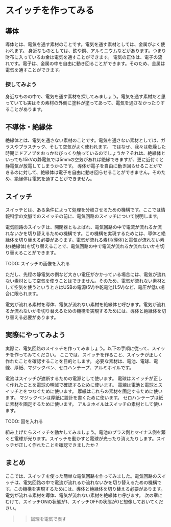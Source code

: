 # スイッチを作ってみる

## 導体
導体とは、電気を通す素材のことです。電気を通す素材としては、金属がよく使われます。
身近なものとしては、鉄や銅、アルミニウムなどがあります。つまり財布に入っているお金は電気を通すことができます。
電気の正体は、電子の流れです。電子は、金属の中を自由に動き回ることができます。そのため、金属は電気を通すことができます。

### 探してみよう
身近なものの中で、電気を通す素材を探してみましょう。電気を通す素材だと思っていても実はその素材の外側に塗料が塗ってあって、電気を通さなかったりすることがあります。


## 不導体・絶縁体
絶縁体とは、電気を通さない素材のことです。電気を通さない素材としては、ガラスやプラスチック、そして空気がよく使われます。
ではなぜ、我々は乾燥した時期にドアノブをおっかなびっくり触っているのでしょうか？それは、絶縁体といっても15kVの静電気では5mmの空気があれば絶縁できますが、更に近付くと静電気が放電してしまうからです。
導体が電子を自由に動き回らせることができるのに対して、絶縁体は電子を自由に動き回らせることができません。そのため、絶縁体は電気を通すことができません。

## スイッチ
スイッチとは、ある条件によって処理を分岐させるための機構です。ここでは情報科学の文脈でのスイッチの前に、電気回路のスイッチについて説明します。

電気回路のスイッチは、開閉器ともよばれ、電気回路の中で電流が流れるか流れないかを切り替えるための機構です。この機構を実現するためには、導体と絶縁体を切り替える必要があります。電気が流れる素材(導体)と電気が流れない素材(絶縁体)を切り替えることで、電気回路の中で電流が流れるか流れないかを切り替えることができます。

TODO: スイッチの画像を入れる

ただし、先程の静電気の例など大きい電圧がかかっている場合には、電気が流れない素材として空気を使うことはできません。そのため、電気が流れない素材として空気を使うというときはUSBの電源(5V)や乾電池(1.5V)など、電圧が低い場合に限られます。

電気が流れる素材を導体、電気が流れない素材を絶縁体と呼びます。電気が流れるか流れないかを切り替えるための機構を実現するためには、導体と絶縁体を切り替える必要があります。

## 実際にやってみよう
実際に、電気回路のスイッチを作ってみましょう。以下の手順に従って、スイッチを作ってみてください。
ここでは、スイッチを作ること、スイッチが正しく作れたことを確認することを目的とします。
必要な素材は、電池、電球、電線、厚紙、マジックペン、セロハンテープ、アルミホイルです。

電池はスイッチが遮断するための電源として使います。
電球はスイッチが正しく作れたことを電球の明滅で確認するために使います。
電線は電池と電球とスイッチとをつなぐために使います。
厚紙はこれらの素材を固定するために使います。
マジックペンは厚紙に設計を書くために使います。
セロハンテープは紙に素材を固定するために使います。
アルミホイルはスイッチの素材として使います。

TODO: 図を入れる

組み上げたらスイッチを動かしてみましょう。電池のプラス側とマイナス側を繋ぐと電球が光ります。スイッチを動かすと電球が光ったり消えたりします。スイッチが正しく作れたことを確認できましたか？

## まとめ
ここでは、スイッチを使った簡単な電気回路を作ってみました。電気回路のスイッチは、電気回路の中で電流が流れるか流れないかを切り替えるための機構です。この機構を実現するためには、導体と絶縁体を切り替える必要があります。電気が流れる素材を導体、電気が流れない素材を絶縁体と呼びます。
次の章にむけて、スイッチONの状態が1、スイッチOFFの状態が0と想像しておいてください。

>> 論理を電気で表す
